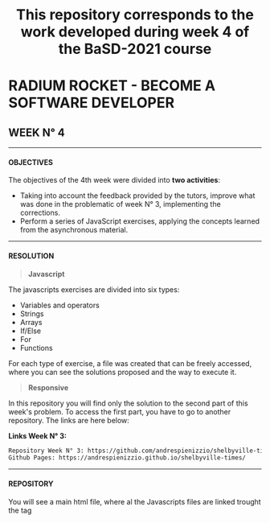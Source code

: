 <h1 align="center">This repository corresponds to the work developed during week 4 of the BaSD-2021 course</h1>

# RADIUM ROCKET - BECOME A SOFTWARE DEVELOPER

## WEEK N° 4
---
#### OBJECTIVES

The objectives of the 4th week were divided into **two activities**:

* Taking into account the feedback provided by the tutors, improve what was done in the problematic of week N° 3, implementing the corrections.
* Perform a series of JavaScript exercises, applying the concepts learned from the asynchronous material.
---
#### RESOLUTION

> **Javascript**

The javascripts exercises are divided into six types:

* Variables and operators
* Strings
* Arrays
* If/Else
* For
* Functions

For each type of exercise, a file was created that can be freely accessed, where you can see the solutions proposed and the way to execute it.


> **Responsive**

In this repository you will find only the solution to the second part of this week's problem. To access the first part, you have to go to another repository. The links are here below:

**Links Week N° 3:**

```sh
Repository Week N° 3: https://github.com/andrespienizzio/shelbyville-times
Github Pages: https://andrespienizzio.github.io/shelbyville-times/
```

---
#### REPOSITORY 

You will see a main html file, where al the Javascripts files are linked trought the tag <script>. Also, there is a folder where yo can see all the resolutions of the provided excercises. The solutions can be seen, apart from the code it self, if you open the html file, use the inspect tool in the browser and go to the console.

**Links repository and pages Week N° 4**

```sh
Repository Week N° 4: https://github.com/andrespienizzio/Week-4
Github Pages: https://andrespienizzio.github.io/Week-4/
```
---
